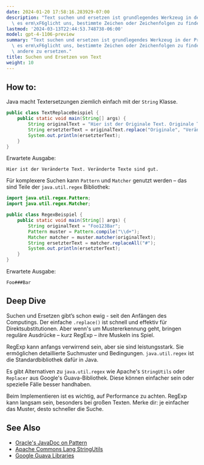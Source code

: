 ```yaml
---
date: 2024-01-20 17:58:16.283929-07:00
description: "Text suchen und ersetzen ist grundlegendes Werkzeug in der Programmierung;\
  \ es erm\xF6glicht uns, bestimmte Zeichen oder Zeichenfolgen zu finden und sie durch\u2026"
lastmod: '2024-03-13T22:44:53.748738-06:00'
model: gpt-4-1106-preview
summary: "Text suchen und ersetzen ist grundlegendes Werkzeug in der Programmierung;\
  \ es erm\xF6glicht uns, bestimmte Zeichen oder Zeichenfolgen zu finden und sie durch\
  \ andere zu ersetzen."
title: Suchen und Ersetzen von Text
weight: 10
---
```


## How to:
Java macht Textersetzungen ziemlich einfach mit der `String` Klasse.

```java
public class TextReplaceBeispiel {
    public static void main(String[] args) {
        String originalText = "Hier ist der Originale Text. Originale Texte sind gut.";
        String ersetzterText = originalText.replace("Originale", "Veränderte");
        System.out.println(ersetzterText);
    }
}
```

Erwartete Ausgabe:

```
Hier ist der Veränderte Text. Veränderte Texte sind gut.
```

Für komplexere Suchen kann `Pattern` und `Matcher` genutzt werden – das sind Teile der `java.util.regex` Bibliothek:

```java
import java.util.regex.Pattern;
import java.util.regex.Matcher;

public class RegexBeispiel {
    public static void main(String[] args) {
        String originalText = "Foo123Bar";
        Pattern muster = Pattern.compile("\\d+");
        Matcher matcher = muster.matcher(originalText);
        String ersetzterText = matcher.replaceAll("#");
        System.out.println(ersetzterText);
    }
}
```

Erwartete Ausgabe:

```
Foo###Bar
```

## Deep Dive
Suchen und Ersetzen gibt’s schon ewig - seit den Anfängen des Computings. Der einfache `.replace()` ist schnell und effektiv für Direktsubstitutionen. Aber wenn's um Mustererkennung geht, bringen reguläre Ausdrücke – kurz RegExp – ihre Muskeln ins Spiel.

RegExp kann anfangs verwirrend sein, aber sie sind leistungsstark. Sie ermöglichen detaillierte Suchmuster und Bedingungen. `java.util.regex` ist die Standardbibliothek dafür in Java.

Es gibt Alternativen zu `java.util.regex` wie Apache's `StringUtils` oder `Replacer` aus Google's Guava-Bibliothek. Diese können einfacher sein oder spezielle Fälle besser handhaben.

Beim Implementieren ist es wichtig, auf Performance zu achten. RegExp kann langsam sein, besonders bei großen Texten. Merke dir: je einfacher das Muster, desto schneller die Suche.

## See Also
- [Oracle's JavaDoc on Pattern](https://docs.oracle.com/en/java/javase/17/docs/api/java.base/java/util/regex/Pattern.html)
- [Apache Commons Lang StringUtils](https://commons.apache.org/proper/commons-lang/javadocs/api-release/org/apache/commons/lang3/StringUtils.html)
- [Google Guava Libraries](https://github.com/google/guava)
